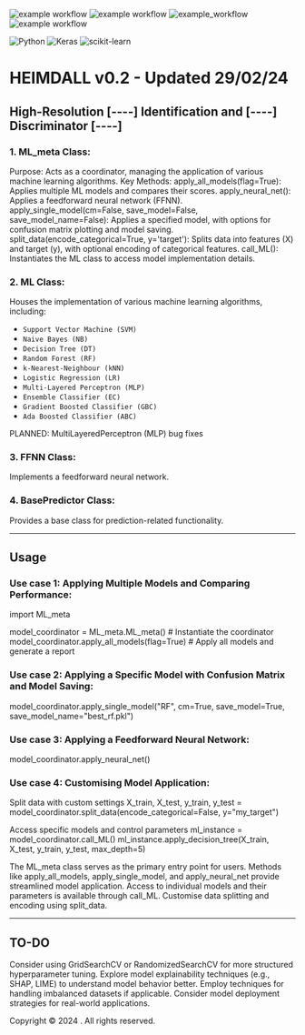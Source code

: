 ![example workflow](https://img.shields.io/badge/HEIMDALL-yellow) ![example workflow](https://img.shields.io/badge/build-passing-green) ![example_workflow](https://img.shields.io/badge/version-0.2-blue)
 ![example workflow](https://img.shields.io/badge/copyright-all%20rights%20reserved-darkred) 
 
![Python](https://img.shields.io/badge/python-3670A0?style=for-the-badge&logo=python&logoColor=ffdd54) ![Keras](https://img.shields.io/badge/Keras-%23D00000.svg?style=for-the-badge&logo=Keras&logoColor=white) ![scikit-learn](https://img.shields.io/badge/scikit--learn-%23F7931E.svg?style=for-the-badge&logo=scikit-learn&logoColor=white)

# HEIMDALL v0.2 - Updated 29/02/24
## High-Resolution [----] Identification and [----] Discriminator [----]

### 1. ML_meta Class:

Purpose: Acts as a coordinator, managing the application of various machine learning algorithms.
Key Methods:
apply_all_models(flag=True): Applies multiple ML models and compares their scores.
apply_neural_net(): Applies a feedforward neural network (FFNN).
apply_single_model(cm=False, save_model=False, save_model_name=False): Applies a specified model, with options for confusion matrix plotting and model saving.
split_data(encode_categorical=True, y='target'): Splits data into features (X) and target (y), with optional encoding of categorical features.
call_ML(): Instantiates the ML class to access model implementation details.

### 2. ML Class:

Houses the implementation of various machine learning algorithms, including:
- `Support Vector Machine (SVM)`
- `Naive Bayes (NB)`
- `Decision Tree (DT)`
- `Random Forest (RF)`
- `k-Nearest-Neighbour (kNN)`
- `Logistic Regression (LR)`
- `Multi-Layered Perceptron (MLP)`
- `Ensemble Classifier (EC)`
- `Gradient Boosted Classifier (GBC)`
- `Ada Boosted Classifier (ABC)`

PLANNED: 
MultiLayeredPerceptron (MLP) bug fixes

### 3. FFNN Class:

Implements a feedforward neural network.
### 4. BasePredictor Class:

Provides a base class for prediction-related functionality.

--------------------------------------------------------------------------------------------------
## Usage

### Use case 1: Applying Multiple Models and Comparing Performance:
import ML_meta

model_coordinator = ML_meta.ML_meta()  # Instantiate the coordinator
model_coordinator.apply_all_models(flag=True)  # Apply all models and generate a report

### Use case 2: Applying a Specific Model with Confusion Matrix and Model Saving:

model_coordinator.apply_single_model("RF", cm=True, save_model=True, save_model_name="best_rf.pkl")

### Use case 3: Applying a Feedforward Neural Network:

model_coordinator.apply_neural_net()

### Use case 4: Customising Model Application:

Split data with custom settings
X_train, X_test, y_train, y_test = model_coordinator.split_data(encode_categorical=False, y="my_target")

Access specific models and control parameters
ml_instance = model_coordinator.call_ML()
ml_instance.apply_decision_tree(X_train, X_test, y_train, y_test, max_depth=5)

The ML_meta class serves as the primary entry point for users.
Methods like apply_all_models, apply_single_model, and apply_neural_net provide streamlined model application.
Access to individual models and their parameters is available through call_ML.
Customise data splitting and encoding using split_data.

--------------------------------------------------------------------------------------------------

## TO-DO
Consider using GridSearchCV or RandomizedSearchCV for more structured hyperparameter tuning.
Explore model explainability techniques (e.g., SHAP, LIME) to understand model behavior better.
Employ techniques for handling imbalanced datasets if applicable.
Consider model deployment strategies for real-world applications.


Copyright © 2024 <C Jessop>. All rights reserved.
